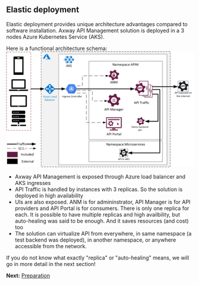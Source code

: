 ## Elastic deployment

Elastic deployment provides unique architecture advantages compared to software installation. Axway API Management solution is deployed in a 3 nodes Azure Kubernetes Service (AKS).

Here is a functional architecture schema:
![APIM-AKS-deployment-architecture](./imgs/APIM-AKS-deployment-architecture.png)
- Axway API Management is exposed through Azure load balancer and AKS ingresses
- API Traffic is handled by instances with 3 replicas. So the solution is deployed in high availability
- UIs are also exposed. ANM is for admininstrator, API Manager is for API providers and API Portal is for consumers. There is only one replica for each. It is possible to have multiple replicas and high availbility, but auto-healing was said to be enough. And it saves resources (and cost) too  
- The solution can virtualize API from everywhere, in same namespace (a test backend was deployed), in another namespace, or anywhere accessible from the network.

If you do not know what exactly "replica" or "auto-healing" means, we will go in more detail in the next section!

**Next:** [Preparation](../Preparation)